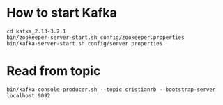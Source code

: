 # How to start Kafka

```
cd kafka_2.13-3.2.1
bin/zookeeper-server-start.sh config/zookeeper.properties
bin/kafka-server-start.sh config/server.properties
```

# Read from topic
```
bin/kafka-console-producer.sh --topic cristianrb --bootstrap-server localhost:9092
```